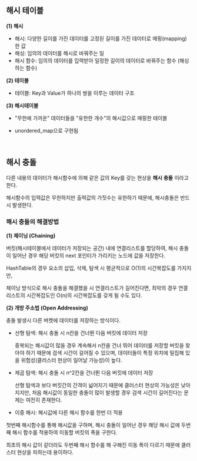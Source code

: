 ## 해시 테이블

**(1) 해시**
- 해시: 다양한 길이를 가진 데이터를 고정된 길이를 가진 데이터로 매핑(mapping)한 값
- 해싱: 임의의 데이터를 해시로 바꿔주는 일
- 해시 함수: 임의의 데이터를 입력받아 일정한 길이의 데이터로 바꿔주는 함수 (해싱 하는 함수)

**(2) 테이블**
- 테이블: Key과 Value가 하나의 쌍을 이루는 데이터 구조

**(3) 해시테이블**
- "무한에 가까운" 데이터들을 "유한한 개수"의 해시값으로 매핑한 테이블

- unordered_map으로 구현됨

<br>

## 해시 충돌

다른 내용의 데이터가 해시함수에 의해 같은 값의 Key를 갖는 현상을 **해시 충돌** 이라고 한다.

해시함수의 입력값은 무한하지만 출력값의 가짓수는 유한하기 때문에, 해시충돌은 반드시 발생한다.
<br>

### 해시 충돌의 해결방법

**(1) 체이닝 (Chaining)**

버킷(해시테이블에서 데이터가 저장되는 공간) 내에 연결리스트를 할당하여, 해시 충돌이 일어난 경우 해당 버킷의 next 포인터가 가리키는 노드에 값을 저장한다.

HashTable의 경우 요소의 삽입, 삭제, 탐색 시 평균적으로 O(1)의 시간복잡도를 가지지만,

체이닝 방식으로 해시 충돌을 해결했을 시 연결리스트가 길어진다면, 최악의 경우 연결리스트의 시간복잡도인 O(n)의 시간복잡도를 갖게 될 수도 있다.

**(2) 개방 주소법 (Open Addressing)**

충돌 발생시 다른 버켓에 데이터를 저장하는 방식이다.

- 선형 탐색: 해시 충돌 시 n칸을 건너뛴 다음 버킷에 데이터 저장


  중복되는 해시값이 많을 경우 계속해서 n칸을 건너 뛰어 데이터를 저장할 버킷을 찾아야 하기 때문에 검색 시간이 길어질 수 있으며, 데이터들이 특정 위치에 밀집해 있을 위험성(클러스터 현상이 일어날 가능성)이 높다.

- 제곱 탐색: 해시 충돌 시 n^2칸을 건너뛴 다음 버킷에 데이터 저장


  선형 탐색과 보다 버킷간의 간격이 넓어지기 때문에 클러스터 현상의 가능성은 낮아지지만, 처음 해시값이 동일한 충돌이 많이 발생할 경우 검색 시간이 길어진다는 문제는 여전히 존재한다.

- 이중 해시: 해시값에 다른 해시 함수를 한번 더 적용

첫번째 해시함수를 통해 해시값을 구하며, 해시 충돌이 일어난 경우 해당 해시 값에 두번째 해시 함수를 적용하여 이동할 버킷의 폭을 구한다.

최초의 해시 값이 같더라도 두번째 해시 함수를 해 구해진 이동 폭이 다르기 때문에 클러스터 현상을 피하는데 용이하다. 